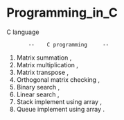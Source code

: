 # Programming_in_C
C language 

           --    C programming     --


1. Matrix summation , 
2. Matrix multiplication ,
3. Matrix transpose ,
4. Orthogonal matrix checking ,
5. Binary search ,
4. Linear search ,
5. Stack implement using array ,
6. Queue implement using array .
